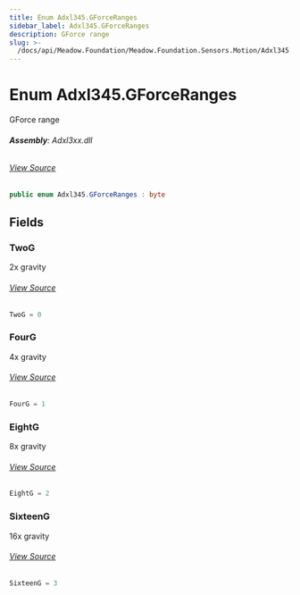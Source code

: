 ```yaml
---
title: Enum Adxl345.GForceRanges
sidebar_label: Adxl345.GForceRanges
description: GForce range
slug: >-
  /docs/api/Meadow.Foundation/Meadow.Foundation.Sensors.Motion/Adxl345.GForceRanges
---
```

# Enum Adxl345.GForceRanges
GForce range

###### **Assembly**: Adxl3xx.dll
###### [View Source](https://github.com/WildernessLabs/Meadow.Foundation.git/blob/develop/Source/Meadow.Foundation.Peripherals/Sensors.Motion.Adxl3xx/Driver/Drivers/Adxl345_Extras/Adxl345.GForceRanges.cs#L8)
```csharp title="Declaration"
public enum Adxl345.GForceRanges : byte
```
## Fields
### TwoG
2x gravity
###### [View Source](https://github.com/WildernessLabs/Meadow.Foundation.git/blob/develop/Source/Meadow.Foundation.Peripherals/Sensors.Motion.Adxl3xx/Driver/Drivers/Adxl345_Extras/Adxl345.GForceRanges.cs#L13)
```csharp title="Declaration"
TwoG = 0
```
### FourG
4x gravity
###### [View Source](https://github.com/WildernessLabs/Meadow.Foundation.git/blob/develop/Source/Meadow.Foundation.Peripherals/Sensors.Motion.Adxl3xx/Driver/Drivers/Adxl345_Extras/Adxl345.GForceRanges.cs#L17)
```csharp title="Declaration"
FourG = 1
```
### EightG
8x gravity
###### [View Source](https://github.com/WildernessLabs/Meadow.Foundation.git/blob/develop/Source/Meadow.Foundation.Peripherals/Sensors.Motion.Adxl3xx/Driver/Drivers/Adxl345_Extras/Adxl345.GForceRanges.cs#L21)
```csharp title="Declaration"
EightG = 2
```
### SixteenG
16x gravity
###### [View Source](https://github.com/WildernessLabs/Meadow.Foundation.git/blob/develop/Source/Meadow.Foundation.Peripherals/Sensors.Motion.Adxl3xx/Driver/Drivers/Adxl345_Extras/Adxl345.GForceRanges.cs#L25)
```csharp title="Declaration"
SixteenG = 3
```
